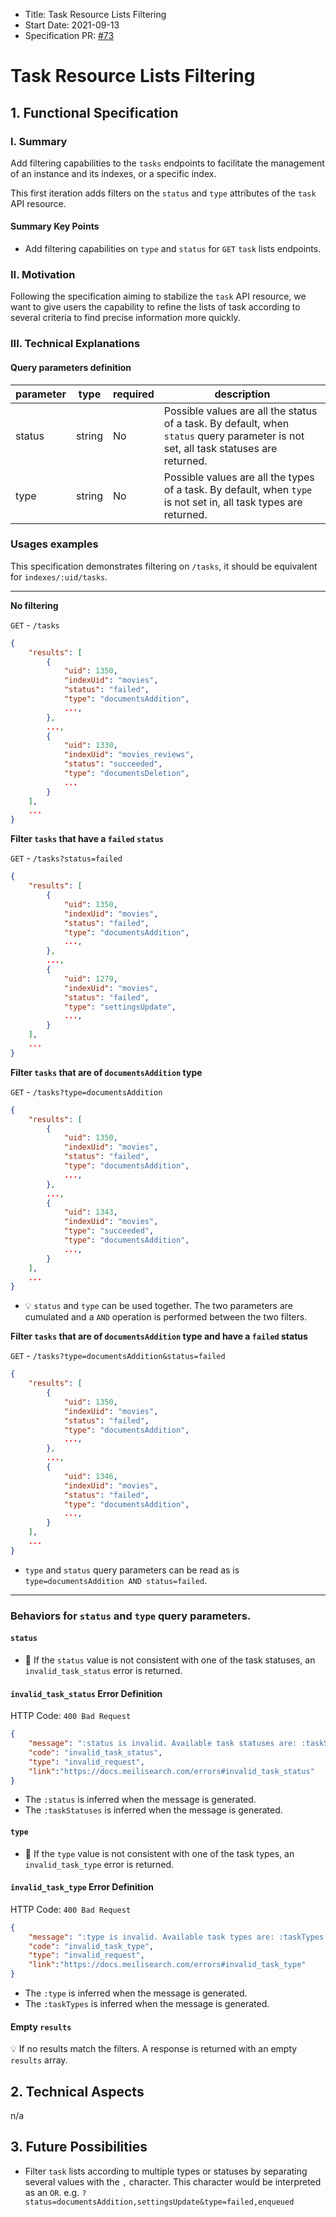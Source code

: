 - Title: Task Resource Lists Filtering
- Start Date: 2021-09-13
- Specification PR: [#73](https://github.com/meilisearch/specifications/pull/73)

# Task Resource Lists Filtering

## 1. Functional Specification

### I. Summary

Add filtering capabilities to the `tasks` endpoints to facilitate the management of an instance and its indexes, or a specific index.

This first iteration adds filters on the `status` and `type` attributes of the `task` API resource.

#### Summary Key Points

- Add filtering capabilities on `type` and `status` for `GET` `task` lists endpoints.

### II. Motivation

Following the specification aiming to stabilize the `task` API resource, we want to give users the capability to refine the lists of task according to several criteria to find precise information more quickly.

### III. Technical Explanations

#### Query parameters definition

| parameter | type | required | description                         |
|------|------|----------|----------------------------|
| status | string | No | Possible values are all the status of a task. By default, when `status` query parameter is not set, all task statuses are returned. |
| type  | string | No | Possible values are all the types of a task. By default, when `type` is not set in, all task types are returned.  |

### Usages examples

This specification demonstrates filtering on `/tasks`, it should be equivalent for `indexes/:uid/tasks`.

---

**No filtering**

`GET` - `/tasks`

```json
{
    "results": [
        {
            "uid": 1350,
            "indexUid": "movies",
            "status": "failed",
            "type": "documentsAddition",
            ...,
        },
        ...,
        {
            "uid": 1330,
            "indexUid": "movies_reviews",
            "status": "succeeded",
            "type": "documentsDeletion",
            ...
        }
    ],
    ...
}
```

**Filter `tasks` that have a `failed` `status`**

`GET` - `/tasks?status=failed`

```json
{
    "results": [
        {
            "uid": 1350,
            "indexUid": "movies",
            "status": "failed",
            "type": "documentsAddition",
            ...,
        },
        ...,
        {
            "uid": 1279,
            "indexUid": "movies",
            "status": "failed",
            "type": "settingsUpdate",
            ...,
        }
    ],
    ...
}
```

**Filter `tasks` that are of `documentsAddition` type**

`GET` - `/tasks?type=documentsAddition`

```json
{
    "results": [
        {
            "uid": 1350,
            "indexUid": "movies",
            "status": "failed",
            "type": "documentsAddition",
            ...,
        },
        ...,
        {
            "uid": 1343,
            "indexUid": "movies",
            "type": "succeeded",
            "type": "documentsAddition",
            ...,
        }
    ],
    ...
}
```

- 💡 `status` and `type` can be used together. The two parameters are cumulated and a `AND` operation is performed between the two filters.

**Filter `tasks` that are of `documentsAddition` type and have a `failed` status**

`GET` - `/tasks?type=documentsAddition&status=failed`

```json
{
    "results": [
        {
            "uid": 1350,
            "indexUid": "movies",
            "status": "failed",
            "type": "documentsAddition",
            ...,
        },
        ...,
        {
            "uid": 1346,
            "indexUid": "movies",
            "status": "failed",
            "type": "documentsAddition",
            ...,
        }
    ],
    ...
}
```

- `type` and `status` query parameters can be read as is `type=documentsAddition AND status=failed`.

---

### Behaviors for `status` and `type` query parameters.

#### `status`

- 🔴 If the `status` value is not consistent with one of the task statuses, an `invalid_task_status` error is returned.

#### `invalid_task_status` Error Definition

HTTP Code: `400 Bad Request`

```json
{
    "message": ":status is invalid. Available task statuses are: :taskStatuses.",
    "code": "invalid_task_status",
    "type": "invalid_request",
    "link":"https://docs.meilisearch.com/errors#invalid_task_status"
}
```

- The `:status` is inferred when the message is generated.
- The `:taskStatuses` is inferred when the message is generated.

#### `type`

- 🔴 If the `type` value is not consistent with one of the task types, an `invalid_task_type` error is returned.

#### `invalid_task_type` Error Definition

HTTP Code: `400 Bad Request`

```json
{
    "message": ":type is invalid. Available task types are: :taskTypes.",
    "code": "invalid_task_type",
    "type": "invalid_request",
    "link":"https://docs.meilisearch.com/errors#invalid_task_type"
}
```

- The `:type` is inferred when the message is generated.
- The `:taskTypes` is inferred when the message is generated.

#### Empty `results`

💡 If no results match the filters. A response is returned with an empty `results` array.

## 2. Technical Aspects
n/a

## 3. Future Possibilities

- Filter `task` lists according to multiple types or statuses by separating several values with the `,` character.  This character would be interpreted as an `OR`. e.g. `?status=documentsAddition,settingsUpdate&type=failed,enqueued`